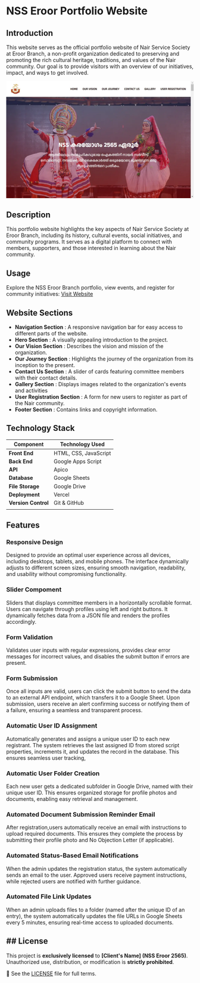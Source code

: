 # NSS Eroor Portfolio Website

## Introduction

This website serves as the official portfolio website of Nair Service Society at Eroor Branch, a non-profit organization dedicated to preserving and promoting the rich cultural heritage, traditions, and values of the Nair community. Our goal is to provide visitors with an overview of our initiatives, impact, and ways to get involved.

![Screenshot Of Hero Section](./screenshot.webp)

## Description

This portfolio website highlights the key aspects of Nair Service Society at Eroor Branch, including its history, cultural events, social initiatives, and community programs. It serves as a digital platform to connect with members, supporters, and those interested in learning about the Nair community.

## Usage

Explore the NSS Eroor Branch portfolio, view events, and register for community initiatives: [Visit Website](https://nsseroor2565.vercel.app/)

## Website Sections

- **Navigation Section** : A responsive navigation bar for easy access to different parts of the website.
- **Hero Section** : A visually appealing introduction to the project.
- **Our Vision Section** : Describes the vision and mission of the organization.
- **Our Journey Section** : Highlights the journey of the organization from its inception to the present.
- **Contact Us Section** : A slider of cards featuring committee members with their contact details.
- **Gallery Section** : Displays images related to the organization's events and activities
- **User Registration Section** : A form for new users to register as part of the Nair community.
- **Footer Section** : Contains links and copyright information.

## Technology Stack

| Component           | Technology Used       |
| ------------------- | --------------------- |
| **Front End**       | HTML, CSS, JavaScript |
| **Back End**        | Google Apps Script    |
| **API**             | Apico                 |
| **Database**        | Google Sheets         |
| **File Storage**    | Google Drive          |
| **Deployment**      | Vercel                |
| **Version Control** | Git & GitHub          |
|                     |                       |

## Features

### **Responsive Design**

Designed to provide an optimal user experience across all devices, including desktops, tablets, and mobile phones. The interface dynamically adjusts to different screen sizes, ensuring smooth navigation, readability, and usability without compromising functionality.

### **Slider Compoment**

Sliders that displays committee members in a horizontally scrollable format. Users can navigate through profiles using left and right buttons. It dynamically fetches data from a JSON file and renders the profiles accordingly.

### **Form Validation**

Validates user inputs with regular expressions, provides clear error messages for incorrect values, and disables the submit button if errors are present.

### **Form Submission**

Once all inputs are valid, users can click the submit button to send the data to an external API endpoint, which transfers it to a Google Sheet. Upon submission, users receive an alert confirming success or notifying them of a failure, ensuring a seamless and transparent process.

### **Automatic User ID Assignment**

Automatically generates and assigns a unique user ID to each new registrant. The system retrieves the last assigned ID from stored script properties, increments it, and updates the record in the database. This ensures seamless user tracking,

### **Automatic User Folder Creation**

Each new user gets a dedicated subfolder in Google Drive, named with their unique user ID. This ensures organized storage for profile photos and documents, enabling easy retrieval and management.

### **Automated Document Submission Reminder Email**

After registration,users automatically receive an email with instructions to upload required documents. This ensures they complete the process by submitting their profile photo and No Objection Letter (if applicable).

### **Automated Status-Based Email Notifications**

When the admin updates the registration status, the system automatically sends an email to the user. Approved users receive payment instructions, while rejected users are notified with further guidance.

### **Automated File Link Updates**

When an admin uploads files to a folder (named after the unique ID of an entry), the system automatically updates the file URLs in Google Sheets every 5 minutes, ensuring real-time access to uploaded documents.

## ## License

This project is **exclusively licensed** to **[Client's Name] (NSS Eroor 2565)**.  
Unauthorized use, distribution, or modification is **strictly prohibited**.

📜 See the [LICENSE](./LICENSE) file for full terms.
